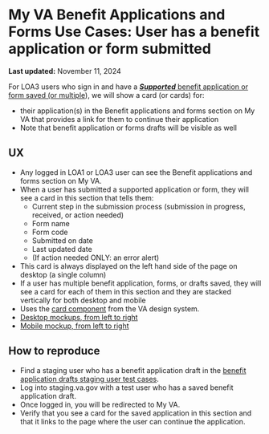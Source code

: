 # My VA Benefit Applications and Forms Use Cases: User has a benefit application or form submitted

**Last updated:** November 11, 2024

For LOA3 users who sign in and have a [**_Supported_** benefit application or form saved (or multiple](https://github.com/department-of-veterans-affairs/va.gov-team/tree/master/products/identity-personalization/my-va/forms-status-on-My-VA#the-mvp-will-target-the-following-forms)), we will show a card (or cards) for:
- their application(s) in the Benefit applications and forms section on My VA that provides a link for them to continue their application
- Note that benefit application or forms drafts will be visible as well

## UX
- Any logged in LOA1 or LOA3 user can see the Benefit applications and forms section on My VA.
- When a user has submitted a supported application or form, they will see a card in this section that tells them:
  - Current step in the submission process (submission in progress, received, or action needed)
  - Form name
  - Form code
  - Submitted on date
  - Last updated date
  - (If action needed ONLY: an error alert)
- This card is always displayed on the left hand side of the page on desktop (a single column)
- If a user has multiple benefit application, forms, or drafts saved, they will see a card for each of them in this section and they are stacked vertically for both desktop and mobile
- Uses the [card component](https://design.va.gov/components/card) from the VA design system.
- [Desktop mockups, from left to right](https://www.figma.com/design/15yOY4VEzitxm5tRMDiAzz/My-VA?node-id=1233-60863&t=h5JX191NQ2q0JjVp-1)
- [Mobile mockup, from left to right](https://www.figma.com/design/15yOY4VEzitxm5tRMDiAzz/My-VA?node-id=1326-46257&t=h5JX191NQ2q0JjVp-1)

## How to reproduce
- Find a staging user who has a benefit application draft in the [benefit application drafts staging user test cases](https://github.com/department-of-veterans-affairs/va.gov-team-sensitive/blob/master/Administrative/vagov-users/staging-test-accounts-myvaaudit.md#saved-applications-section).
- Log into staging.va.gov with a test user who has a saved benefit application draft.
- Once logged in, you will be redirected to My VA.
- Verify that you see a card for the saved application in this section and that it links to the page where the user can continue the application.
